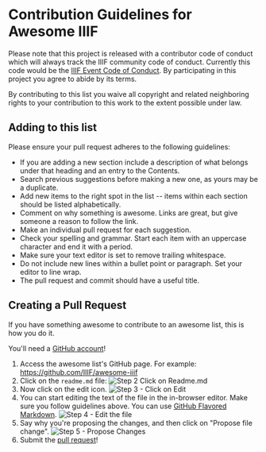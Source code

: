 # Contribution Guidelines for Awesome IIIF

Please note that this project is released with a contributor code of conduct which will always track the IIIF community code of conduct. Currently this code would be the [IIIF Event Code of Conduct](http://iiif.io/event/conduct/). By participating in this project you agree to abide by its terms.

By contributing to this list you waive all copyright and related neighboring rights to your contribution to this work to the extent possible under law.

## Adding to this list

Please ensure your pull request adheres to the following guidelines:

- If you are adding a new section include a description of what belongs under that heading and an entry to the Contents.
- Search previous suggestions before making a new one, as yours may be a duplicate.
- Add new items to the right spot in the list -- items within each section should be listed alphabetically.
- Comment on why something is awesome. Links are great, but give someone a reason to follow the link.
- Make an individual pull request for each suggestion.
- Check your spelling and grammar. Start each item with an uppercase character and end it with a period.
- Make sure your text editor is set to remove trailing whitespace.
- Do not include new lines within a bullet point or paragraph. Set your editor to line wrap.
- The pull request and commit should have a useful title.


## Creating a Pull Request

If you have something awesome to contribute to an awesome list, this is how you do it.

You'll need a [GitHub account](https://github.com/join)!

1. Access the awesome list's GitHub page. For example: https://github.com/IIIF/awesome-iiif
2. Click on the `readme.md` file: ![Step 2 Click on Readme.md](https://cloud.githubusercontent.com/assets/170270/9402920/53a7e3ea-480c-11e5-9d81-aecf64be55eb.png)
3. Now click on the edit icon. ![Step 3 - Click on Edit](https://cloud.githubusercontent.com/assets/170270/9402927/6506af22-480c-11e5-8c18-7ea823530099.png)
4. You can start editing the text of the file in the in-browser editor. Make sure you follow guidelines above. You can use [GitHub Flavored Markdown](https://help.github.com/articles/github-flavored-markdown/). ![Step 4 - Edit the file](https://cloud.githubusercontent.com/assets/170270/9402932/7301c3a0-480c-11e5-81f5-7e343b71674f.png)
5. Say why you're proposing the changes, and then click on "Propose file change". ![Step 5 - Propose Changes](https://cloud.githubusercontent.com/assets/170270/9402937/7dd0652a-480c-11e5-9138-bd14244593d5.png)
6. Submit the [pull request](https://help.github.com/articles/using-pull-requests/)!
